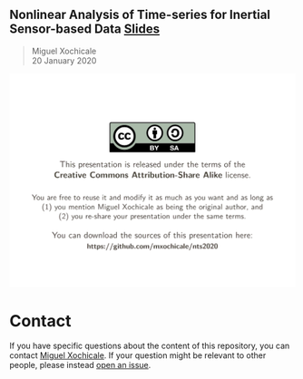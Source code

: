 Nonlinear Analysis of Time-series for Inertial Sensor-based Data [Slides](/pdf/presentation-nts2020-mx.pdf)
---
> Miguel Xochicale  
> 20 January 2020  

![slides](/pdf/gif-slides/slides.gif)


# Contact 
If you have specific questions about the content of this repository, you can contact 
[Miguel Xochicale](mailto:perez.xochicale@gmail.com?subject="[PhDthesis]"). 
If your question might be relevant to other people, please instead 
[open an issue](https://github.com/mxochicale/nts2020/issues).

